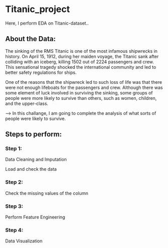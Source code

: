# Titanic_project
Here, I perform EDA on Titanic-dataset..

## About the Data:

The sinking of the RMS Titanic is one of the most infamous shipwrecks in history. On April 15, 1912, during her maiden voyage, the Titanic sank after colliding with an iceberg, killing 1502 out of 2224 passengers and crew. This sensational tragedy shocked the international community and led to better safety regulations for ships.

One of the reasons that the shipwreck led to such loss of life was that there were not enough lifeboats for the passengers and crew. Although there was some element of luck involved in surviving the sinking, some groups of people were more likely to survive than others, such as women, children, and the upper-class.

--> In this challange, I am going to complete the analysis of what sorts of people were likely to survive.

## Steps to perform:

### Step 1:

Data Cleaning and Imputation

Load and check the data

### Step 2:

Check the missing values of the column

### Step 3:

Perform Feature Engineering

### Step 4:

Data Visualization
